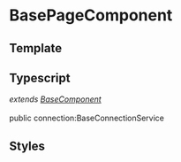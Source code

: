 # BasePageComponent

## Template

## Typescript
*extends [BaseComponent](/Docs/src/app/components/BaseComponent.md)*<br><br>
public connection:BaseConnectionService

## Styles